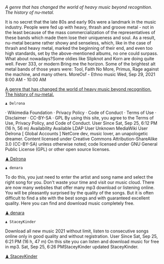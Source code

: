 *A genre that has changed the world of heavy music beyond recognition. The history of nu-metal.*

It is no secret that the late 80s and early 90s were a landmark in the music industry.
People were fed up with heavy, thrash and groove metal - not in the least because of the mass commercialization of the representatives of these bands which made them lose their uniqueness and soul.
As a result, nu-metal became rather showy and senseless, which, like in the case of thrash and heavy metal, marked the beginning of their end, and even too high standards, set by the above-mentioned albums, no one could surpass.
What about nowadays?Some oldies like Slipknot and Korn are doing quite well.
Fever 333, or modern Bring me the horizon.
Some of the brightest alt metal bands of those years were: Tool, Faith No More, Primus, Rage against the machine, and many others.
MoreOsf - Ethno music Wed, Sep 29, 2021 8:00 AM - 10:00 AM

[A genre that has changed the world of heavy music beyond recognition. The history of nu-metal.](https://www.simpletix.com/e/a-genre-that-has-changed-the-world-of-heav-tickets-78999)

`♟ Delrona`

· Wikimedia Foundation · Privacy Policy · Code of Conduct · Terms of Use · Disclaimer · CC-BY-SA · GPL
By using this site, you agree to the Terms of Use, Privacy Policy, and Code of Conduct.
User Since Sat, Sep 25, 6:12 PM (16 h, 56 m) Availability Available LDAP User Unknown MediaWiki User Delrona [ Global Accounts ] NetCore dev, music lover, an unapologetic dreamer.
Content licensed under Creative Commons Attribution-ShareAlike 3.0 (CC-BY-SA) unless otherwise noted; code licensed under GNU General Public License (GPL) or other open source licenses.

[♟ Delrona](https://phabricator.wikimedia.org/p/Delrona/)

`♟ denara`

To do this, you just need to enter the artist and song name and select the right song for you.
Don't waste your time and visit our music cloud.
There are now many websites that offer many mp3 download or listening online.
You will be pleasantly surprised by the quality of the songs.
But it is often difficult to find a site with the best songs and with guaranteed excellent quality.
Here you can find and download music completely free.

[♟ denara](https://developer.blender.org/p/denara/)

`♟ StaceyKinder`

Download all new music 2021 without limit, listen to consecutive songs online only in good quality and without registration.
User Since Sat, Sep 25, 6:21 PM (16 h, 47 m) On this site you can listen and download music for free in mp3.
Sat, Sep 25, 6:26 PMStaceyKinder updated StaceyKinder.

[♟ StaceyKinder](https://developer.trustedfirmware.org/p/StaceyKinder/)


